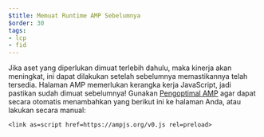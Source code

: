 ```yaml
---
$title: Memuat Runtime AMP Sebelumnya
$order: 30
tags:
- lcp
- fid
---
```


Jika aset yang diperlukan dimuat terlebih dahulu, maka kinerja akan meningkat, ini dapat dilakukan setelah sebelumnya memastikannya telah tersedia. Halaman AMP memerlukan kerangka kerja JavaScript, jadi pastikan sudah dimuat sebelumnya! Gunakan [Pengoptimal AMP](https://amp.dev/documentation/guides-and-tutorials/optimize-and-measure/amp-optimizer-guide/) agar dapat secara otomatis menambahkan yang berikut ini ke halaman Anda, atau lakukan secara manual:

```
<link as=script href=https://ampjs.org/v0.js rel=preload>
```
